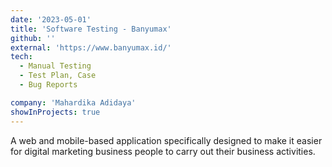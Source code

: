 ```yaml
---
date: '2023-05-01'
title: 'Software Testing - Banyumax'
github: ''
external: 'https://www.banyumax.id/'
tech:
  - Manual Testing
  - Test Plan, Case
  - Bug Reports

company: 'Mahardika Adidaya'
showInProjects: true
---
```


A web and mobile-based application specifically designed to make it easier for digital marketing business people to carry out their business activities.
